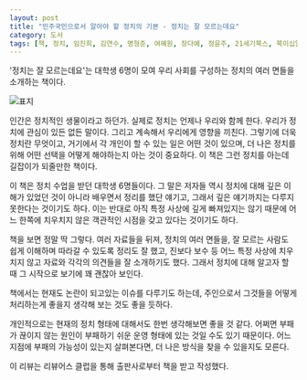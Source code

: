 ```yaml
---
layout: post
title: "민주국민으로서 알아야 할 정치의 기본 - 정치는 잘 모르는데요"
category: 도서
tags: [책, 정치, 임진희, 김연수, 명형준, 여혜원, 장다예, 정윤주, 21세기북스, 북이십일, 서평, 리뷰어스 클럽]
---
```


'정치는 잘 모르는데요'는
대학생 6명이 모여 우리 사회를 구성하는 정치의 여러 면들을 소개하는 책이다.

![표지](https://lh3.googleusercontent.com/FIcR4ymhfjfp2w55dcN6sUD5w5gMVU83cOdj4Z3n6IIy8UpwNbPoeO5mptHTnCkfJ5LzHx07qJoPnA=s480)

인간은 정치적인 생물이라고 하던가.
실제로 정치는 언제나 우리와 함께 한다.
우리가 정치에 관심이 있든 없든 말이다.
그리고 계속해서 우리에게 영향을 끼친다.
그렇기에 더욱 정치란 무엇이고,
거기에서 각 개인이 할 수 있는 일은 어떤 것이 있으며,
더 나은 정치를 위해 어떤 선택을 어떻게 해야하는지 아는 것이 중요하다.
이 책은 그런 정치를 아는데 길잡이가 되줄만한 책이다.

이 책은 정치 수업을 받던 대학생 6명들이다.
그 말은 저자들 역시 정치에 대해 깊은 이해가 있었던 것이 아니라 배우면서 정리를 했단 얘기고,
그래서 깊은 얘기까지는 다루지 못한다는 것이기도 하다.
이는 반대로 아직 특정 사상에 깊게 빠져있지는 않기 때문에
어느 한쪽에 치우치지 않은 객관적인 시점을 갖고 있다는 것이기도 하다.

책을 보면 정말 딱 그렇다.
여러 자료들을 뒤져, 정치의 여러 면들을,
잘 모르는 사람도 쉽게 이해하며 따라갈 수 있도록 정리도 잘 했고,
진보다 보수 등 어느 특정 사상에 치우치지 않고 자료와 각각의 의견들을 잘 소개하기도 했다.
그래서 정치에 대해 알고자 할 때 그 시작으로 보기에 꽤 괜찮아 보인다.

책에서는 현재도 논란이 되고있는 이슈를 다루기도 하는데,
주인으로서 그것들을 어떻게 처리하는게 좋을지 생각해 보는 것도 좋을 듯하다.

개인적으로는 현재의 정치 형태에 대해서도 한번 생각해보면 좋을 것 같다.
어쩌면 부패가 끊이지 않는 원인이 부패하기 쉬운 운영 형태에 있는 것일 수도 있기 때문이다.
어느 지점에 부패의 가능성이 있는지 살펴본다면,
더 나은 방식을 찾을 수 있을지도 모른다.



<div class="im im-info">
이 리뷰는 리뷰어스 클럽을 통해 출판사로부터 책을 받고 작성했다.
</div>
